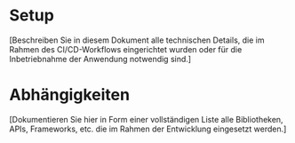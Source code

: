 # Setup 

[Beschreiben Sie in diesem Dokument alle technischen Details, die im Rahmen des CI/CD-Workflows eingerichtet wurden oder für die Inbetriebnahme der Anwendung notwendig sind.]

# Abhängigkeiten

[Dokumentieren Sie hier in Form einer vollständigen Liste alle Bibliotheken, APIs, Frameworks, etc. die im Rahmen der Entwicklung eingesetzt werden.]
